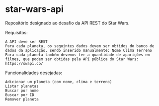 # star-wars-api
Repositório designado ao desafio da API REST do Star Wars.

Requisitos:

    A API deve ser REST
    Para cada planeta, os seguintes dados devem ser obtidos do banco de dados da aplicação, sendo inserido manualmente: Nome Clima Terreno
    Para cada planeta também devemos ter a quantidade de aparições em filmes, que podem ser obtidas pela API pública do Star Wars: https://swapi.co/

Funcionalidades desejadas:

    Adicionar um planeta (com nome, clima e terreno)
    Listar planetas
    Buscar por nome
    Buscar por ID
    Remover planeta
